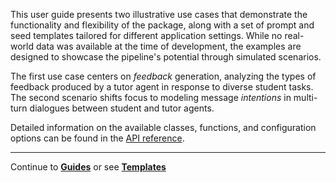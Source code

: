 This user guide presents two illustrative use cases that demonstrate the functionality and flexibility of the package, along with a set of prompt and seed templates tailored for different application settings. While no real-world data was available at the time of development, the examples are designed to showcase the pipeline's potential through simulated scenarios.

The first use case centers on *feedback* generation, analyzing the types of feedback produced by a tutor agent in response to diverse student tasks. The second scenario shifts focus to modeling message *intentions* in multi-turn dialogues between student and tutor agents.

Detailed information on the available classes, functions, and configuration options can be found in the [API reference](https://laurawpaaby.github.io/EduChatEval/api/api_frame_gen/).

---

Continue to [**Guides**](guide.md) or see [**Templates**](frameworks.md)

